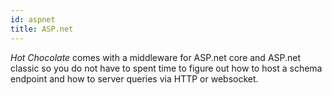 ```yaml
---
id: aspnet
title: ASP.net
---
```


_Hot Chocolate_ comes with a middleware for ASP.net core and ASP.net classic so you do not have to spent time to figure out how to host a schema endpoint and how to server queries via HTTP or websocket.